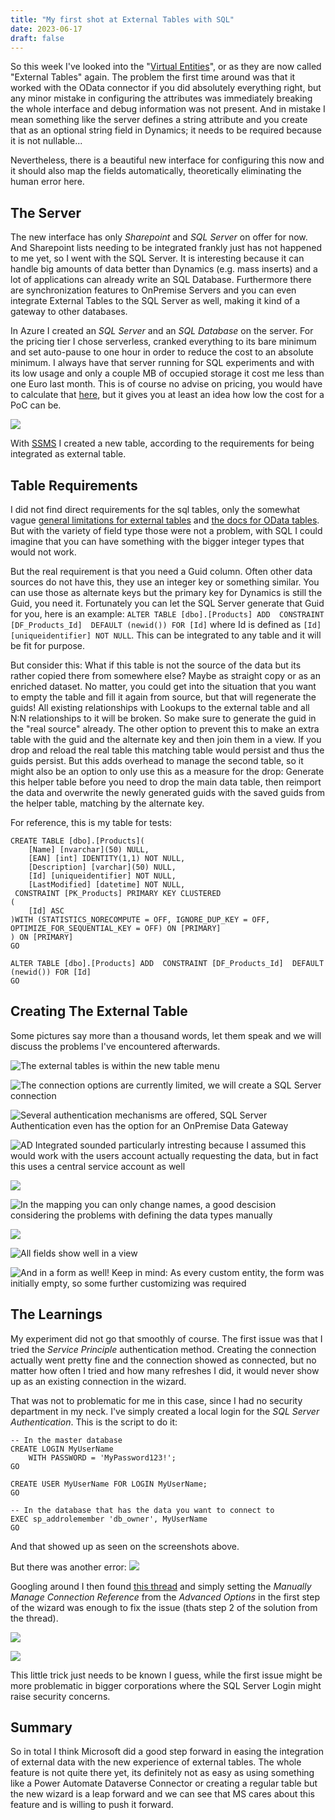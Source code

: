 ```yaml
---
title: "My first shot at External Tables with SQL"
date: 2023-06-17
draft: false
---
```


So this week I've looked into the "[Virtual Entities](https://learn.microsoft.com/en-us/dynamics365/customerengagement/on-premises/customize/create-edit-virtual-entities?view=op-9-1)", or as they are now called "External Tables" again. The problem the first time around was that it worked with the OData connector if you did absolutely everything right, but any minor mistake in configuring the attributes was immediately breaking the whole interface and debug information was not present. And in mistake I mean something like the server defines a string attribute and you create that as an optional string field in Dynamics; it needs to be required because it is not nullable...

Nevertheless, there is a beautiful new interface for configuring this now and it should also map the fields automatically, theoretically eliminating the human error here.

## The Server
The new interface has only _Sharepoint_ and _SQL Server_ on offer for now. And Sharepoint lists needing to be integrated frankly just has not happened to me yet, so I went with the SQL Server. It is interesting because it can handle big amounts of data better than Dynamics (e.g. mass inserts) and a lot of applications can already write an SQL Database. Furthermore there are synchronization features to OnPremise Servers and you can even integrate External Tables to the SQL Server as well, making it kind of a gateway to other databases.

In Azure I created an _SQL Server_ and an _SQL Database_ on the server. For the pricing tier I chose serverless, cranked everything to its bare minimum and set auto-pause to one hour in order to reduce the cost to an absolute minimum. I always have that server running for SQL experiments and with its low usage and only a couple MB of occupied storage it cost me less than one Euro last month. This is of course no advise on pricing, you would have to calculate that [here](https://azure.microsoft.com/de-de/pricing/details/azure-sql-database/single/), but it gives you at least an idea how low the cost for a PoC can be.

![](AzureConfig.png)

With [SSMS](https://learn.microsoft.com/en-us/sql/ssms/download-sql-server-management-studio-ssms?view=sql-server-ver16) I created a new table, according to the requirements for being integrated as external table.

## Table Requirements
I did not find direct requirements for the sql tables, only the somewhat vague [general limitations for external tables](https://learn.microsoft.com/en-us/power-apps/developer/data-platform/virtual-entities/get-started-ve#limitations-of-virtual-tables) and [the docs for OData tables](https://learn.microsoft.com/en-us/dynamics365/customerengagement/on-premises/customize/virtual-entity-odata-provider-requirements?view=op-9-1). But with the variety of field type those were not a problem, with SQL I could imagine that you can have something with the bigger integer types that would not work. 

But the real requirement is that you need a Guid column. Often other data sources do not have this, they use an integer key or something similar. You can use those as alternate keys but the primary key for Dynamics is still the Guid, you need it. Fortunately you can let the SQL Server generate that Guid for you, here is an example: `ALTER TABLE [dbo].[Products] ADD  CONSTRAINT [DF_Products_Id]  DEFAULT (newid()) FOR [Id]` where Id is defined as `[Id] [uniqueidentifier] NOT NULL`. This can be integrated to any table and it will be fit for purpose.

But consider this: What if this table is not the source of the data but its rather copied there from somewhere else? Maybe as straight copy or as an enriched dataset. No matter, you could get into the situation that you want to empty the table and fill it again from source, but that will regenerate the guids! All existing relationships with Lookups to the external table and all N:N relationships to it will be broken. So make sure to generate the guid in the "real source" already. The other option to prevent this to make an extra table with the guid and the alternate key and then join them in a view. If you drop and reload the real table this matching table would persist and thus the guids persist. But this adds overhead to manage the second table, so it might also be an option to only use this as a measure for the drop: Generate this helper table before you need to drop the main data table, then reimport the data and overwrite the newly generated guids with the saved guids from the helper table, matching by the alternate key. 

For reference, this is my table for tests:
```
CREATE TABLE [dbo].[Products](
	[Name] [nvarchar](50) NULL,
	[EAN] [int] IDENTITY(1,1) NOT NULL,
	[Description] [varchar](50) NULL,
	[Id] [uniqueidentifier] NOT NULL,
	[LastModified] [datetime] NOT NULL,
 CONSTRAINT [PK_Products] PRIMARY KEY CLUSTERED 
(
	[Id] ASC
)WITH (STATISTICS_NORECOMPUTE = OFF, IGNORE_DUP_KEY = OFF, OPTIMIZE_FOR_SEQUENTIAL_KEY = OFF) ON [PRIMARY]
) ON [PRIMARY]
GO

ALTER TABLE [dbo].[Products] ADD  CONSTRAINT [DF_Products_Id]  DEFAULT (newid()) FOR [Id]
GO
```

## Creating The External Table
Some pictures say more than a thousand words, let them speak and we will discuss the problems I've encountered afterwards.

![The external tables is within the new table menu](NewButton.png)

![The connection options are currently limited, we will create a SQL Server connection](NewScreen.png)

![Several authentication mechanisms are offered, _SQL Server Authentication_ even has the option for an _OnPremise Data Gateway_](AuthenticationMechanisms.png)

![AD Integrated sounded particularly intresting because I assumed this would work with the users account actually requesting the data, but in fact this uses a central service account as well](ADIntegrated.png)

![](Tables.png)

![In the mapping you can only change names, a good descision considering the problems with defining the data types manually](Mapping.png)

![](Summary.png)

![All fields show well in a view](View.png)

![And in a form as well! Keep in mind: As every custom entity, the form was initially empty, so some further customizing was required](Form.png)

## The Learnings
My experiment did not go that smoothly of course. The first issue was that I tried the _Service Principle_ authentication method. Creating the connection actually went pretty fine and the connection showed as connected, but no matter how often I tried and how many refreshes I did, it would never show up as an existing connection in the wizard. 

That was not to problematic for me in this case, since I had no security department in my neck. I've simply created a local login for the _SQL Server Authentication_. This is the script to do it:
```
-- In the master database
CREATE LOGIN MyUserName   
    WITH PASSWORD = 'MyPassword123!';  
GO  

CREATE USER MyUserName FOR LOGIN MyUserName;  
GO  

-- In the database that has the data you want to connect to
EXEC sp_addrolemember 'db_owner', MyUserName
GO
```

And that showed up as seen on the screenshots above.

But there was another error:
![](Error.png)

Googling around I then found [this thread](https://powerusers.microsoft.com/t5/Building-Power-Apps/Server-doesn-t-exist-for-external-table/td-p/2095631) and simply setting the _Manually Manage Connection Reference_ from the _Advanced Options_ in the first step of the wizard was enough to fix the issue (thats step 2 of the solution from the thread).

![](ManualConnRef.png)

![](ConnRefWizard.png)


This little trick just needs to be known I guess, while the first issue might be more problematic in bigger corporations where the SQL Server Login might raise security concerns. 

## Summary
So in total I think Microsoft did a good step forward in easing the integration of external data with the new experience of external tables. The whole feature is not quite there yet, its definitely not as easy as using something like a Power Automate Dataverse Connector or creating a regular table but the new wizard is a leap forward and we can see that MS cares about this feature and is willing to push it forward. 
